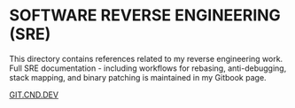 # SOFTWARE REVERSE ENGINEERING (SRE)
This directory contains references related to my reverse engineering work. Full SRE documentation - including workflows for rebasing, anti-debugging, stack mapping, and binary patching is maintained in my Gitbook page.

[GIT.CND.DEV](https://git.cnd.dev/playbook/sre "SRE")
